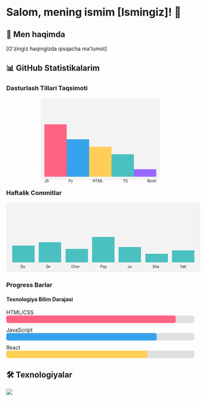 # Salom, mening ismim [Ismingiz]! 👋

## 🚀 Men haqimda
[O'zingiz haqingizda qisqacha ma'lumot]

## 📊 GitHub Statistikalarim

### Dasturlash Tillari Taqsimoti
<div align="center">
  <div style="width: 300px; height: 200px; background: #f3f3f3; border-radius: 10px; padding: 10px; margin: 10px 0;">
    <div style="display: flex; justify-content: space-between; height: 100%;">
      <div style="width: 20%; background: #ff6384; height: 70%; align-self: flex-end;" title="JavaScript 35%"></div>
      <div style="width: 20%; background: #36a2eb; height: 50%; align-self: flex-end;" title="Python 25%"></div>
      <div style="width: 20%; background: #ffce56; height: 40%; align-self: flex-end;" title="HTML/CSS 20%"></div>
      <div style="width: 20%; background: #4bc0c0; height: 30%; align-self: flex-end;" title="TypeScript 15%"></div>
      <div style="width: 20%; background: #9966ff; height: 10%; align-self: flex-end;" title="Boshqalar 5%"></div>
    </div>
    <div style="display: flex; justify-content: space-between; margin-top: 5px;">
      <span style="font-size: 10px;">JS</span>
      <span style="font-size: 10px;">Py</span>
      <span style="font-size: 10px;">HTML</span>
      <span style="font-size: 10px;">TS</span>
      <span style="font-size: 10px;">Bosh</span>
    </div>
  </div>
</div>

### Haftalik Commitlar
<div align="center">
  <div style="width: 100%; max-width: 500px; background: #f3f3f3; border-radius: 10px; padding: 10px; margin: 10px 0;">
    <div style="display: flex; height: 150px; align-items: flex-end; justify-content: space-around;">
      <div style="width: 12%; background: #4bc0c0; height: 30%;" title="Dushanba: 10 commit"></div>
      <div style="width: 12%; background: #4bc0c0; height: 36%;" title="Seshanba: 12 commit"></div>
      <div style="width: 12%; background: #4bc0c0; height: 24%;" title="Chorshanba: 8 commit"></div>
      <div style="width: 12%; background: #4bc0c0; height: 45%;" title="Payshanba: 15 commit"></div>
      <div style="width: 12%; background: #4bc0c0; height: 27%;" title="Juma: 9 commit"></div>
      <div style="width: 12%; background: #4bc0c0; height: 15%;" title="Shanba: 5 commit"></div>
      <div style="width: 12%; background: #4bc0c0; height: 21%;" title="Yakshanba: 7 commit"></div>
    </div>
    <div style="display: flex; justify-content: space-around; margin-top: 5px;">
      <span style="font-size: 10px;">Du</span>
      <span style="font-size: 10px;">Se</span>
      <span style="font-size: 10px;">Chor</span>
      <span style="font-size: 10px;">Pay</span>
      <span style="font-size: 10px;">Ju</span>
      <span style="font-size: 10px;">Sha</span>
      <span style="font-size: 10px;">Yak</span>
    </div>
  </div>
</div>

### Progress Barlar
<div style="width: 100%; max-width: 600px;">
  <h4>Texnologiya Bilim Darajasi</h4>
  <div style="margin-bottom: 10px;">
    <span>HTML/CSS</span>
    <div style="width: 100%; background: #e0e0e0; border-radius: 5px;">
      <div style="width: 90%; height: 20px; background: #ff6384; border-radius: 5px;"></div>
    </div>
  </div>
  <div style="margin-bottom: 10px;">
    <span>JavaScript</span>
    <div style="width: 100%; background: #e0e0e0; border-radius: 5px;">
      <div style="width: 80%; height: 20px; background: #36a2eb; border-radius: 5px;"></div>
    </div>
  </div>
  <div style="margin-bottom: 10px;">
    <span>React</span>
    <div style="width: 100%; background: #e0e0e0; border-radius: 5px;">
      <div style="width: 75%; height: 20px; background: #ffce56; border-radius: 5px;"></div>
    </div>
  </div>
</div>

## 🛠 Texnologiyalar
<p align="left">
  <img src="https://skillicons.dev/icons?i=html,css,js,react,nodejs,git,github,vscode&theme=light" />
</p>
